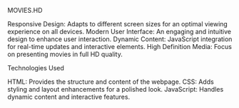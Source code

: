 MOVIES.HD

Responsive Design: Adapts to different screen sizes for an optimal viewing experience on all devices.
Modern User Interface: An engaging and intuitive design to enhance user interaction.
Dynamic Content: JavaScript integration for real-time updates and interactive elements.
High Definition Media: Focus on presenting movies in full HD quality.

Technologies Used

HTML: Provides the structure and content of the webpage.
CSS: Adds styling and layout enhancements for a polished look.
JavaScript: Handles dynamic content and interactive features.

